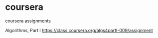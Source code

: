 # coursera
coursera assignments 

Algorithms, Part I
https://class.coursera.org/algs4partI-009/assignment
